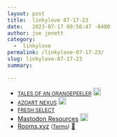 ```yaml
---
layout: post
title:  linkylove 07-17-23
date:   2023-07-17 09:56:47 -0400
author: joe jenett
category:
  -  linkylove
permalink: /linkylove-07-17-23/
slug: linkylove-07-17-23
summary: 

---
```

<ul class="linkylove">
	<li><a title="outwait outrun outwit" href="https://orangepeeler.diaryland.com/"><small>TALES OF AN ORANGEPEELER</small></a> <a class="normaltext" title="source" href="https://blogroll.org/"><img src="https://iwebthings.joejenett.com/images/left-arrow.png" alt="" width="18"></a></li>
	<li><a title="AZOART NEXUS" href="https://azoart-nexus.neocities.org/"><small>AZOART NEXUS</small></a> <a class="normaltext" title="source" href="https://webring.dinhe.net/"><img src="https://iwebthings.joejenett.com/images/left-arrow.png" alt="" width="18"></a></li>
	<li><a title="POMELO" href="https://pomelo.lol/"><small>FRESH SELECT</small></a></li>
	<li><a title="Resources [tikli's web nest]" href="https://tikli.neocities.org/resources/">Mastodon Resources</a> <a class="normaltext" title="source" href="https://gamepad.club/@Aywren"><img src="https://iwebthings.joejenett.com/images/left-arrow.png" alt="" width="18"></a></li>
	<li><a title="Rooms.xyz" href="https://rooms.xyz/">Rooms.xyz</a> <small>(<a href="https://rooms.xyz/terms">Terms</a>)</small> <a href="https://pinboard.in/u:arnicas">📌</a></li>
</ul>
<a style="display:none;" href="https://brid.gy/publish/mastodon"><small>(cross-posted to mastodon)</small></a>